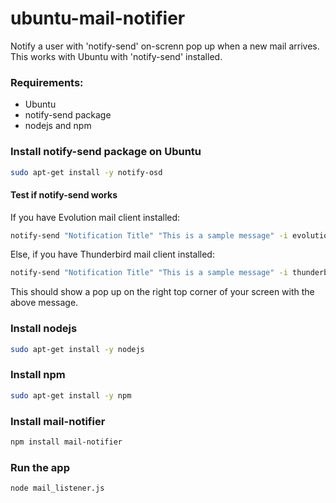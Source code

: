# ubuntu-mail-notifier
Notify a user with 'notify-send' on-screnn pop up when a new mail arrives. This works with Ubuntu with 'notify-send' installed.


### Requirements:
 - Ubuntu
 - notify-send package
 - nodejs and npm

### Install notify-send package on Ubuntu
```sh
sudo apt-get install -y notify-osd
```

#### Test if notify-send works

If you have Evolution mail client installed:

```sh
notify-send "Notification Title" "This is a sample message" -i evolution -t 3000
```
Else, if you have Thunderbird mail client installed:
```sh
notify-send "Notification Title" "This is a sample message" -i thunderbird -t 3000
```

This should show a pop up on the right top corner of your screen with the above message.

### Install nodejs
```sh
sudo apt-get install -y nodejs
```

### Install npm
```sh
sudo apt-get install -y npm
```

### Install mail-notifier
```sh
npm install mail-notifier
```

### Run the app
```sh
node mail_listener.js
```
